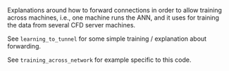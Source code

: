 Explanations around how to forward connections in order to allow training across machines, i.e., one machine runs the ANN, and it uses for training the data from several CFD server machines.

See ```learning_to_tunnel``` for some simple training / explanation about forwarding.

See ```training_across_network``` for example specific to this code.
